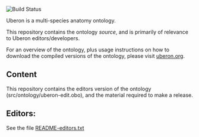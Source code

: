 ![Build Status](https://github.com/obophenotype/uberon/workflows/CI/badge.svg)
<!--[![DOI](https://zenodo.org/badge/13996/obophenotype/uberon.svg)](https://zenodo.org/badge/latestdoi/13996/obophenotype/uberon)-->

Uberon is a multi-species anatomy ontology.

This repository contains the ontology *source*, and is primarily of
relevance to Uberon editors/developers.

For an overview of the ontology, plus usage instructions on how to
download the compiled versions of the ontology, please visit
[uberon.org](http://uberon.org).

## Content

This repository contains the editors version of the ontology
(src/ontology/uberon-edit.obo), and the material required to make a release.

## Editors:

See the file [README-editors.txt](bridge/../README-editors.txt)
